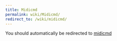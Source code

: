 ```yaml
---
title: Midicmd
permalink: wiki/Midicmd/
redirect_to: /wiki/midicmd/
---
```


You should automatically be redirected to [midicmd](/wiki/midicmd/)
